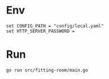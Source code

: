 # Env
```commandline
set CONFIG_PATH = "config/local.yaml"
set HTTP_SERVER_PASSWORD = 
```
# Run
```
go run src/fitting-room/main.go
```